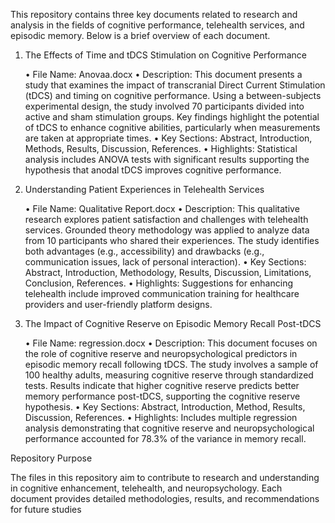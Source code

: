 This repository contains three key documents related to research and analysis in the fields of cognitive performance, telehealth services, and episodic memory. Below is a brief overview of each document.

1. The Effects of Time and tDCS Stimulation on Cognitive Performance

	•	File Name: Anovaa.docx
	•	Description:
This document presents a study that examines the impact of transcranial Direct Current Stimulation (tDCS) and timing on cognitive performance. Using a between-subjects experimental design, the study involved 70 participants divided into active and sham stimulation groups. Key findings highlight the potential of tDCS to enhance cognitive abilities, particularly when measurements are taken at appropriate times.
	•	Key Sections: Abstract, Introduction, Methods, Results, Discussion, References.
	•	Highlights: Statistical analysis includes ANOVA tests with significant results supporting the hypothesis that anodal tDCS improves cognitive performance.

2. Understanding Patient Experiences in Telehealth Services

	•	File Name: Qualitative Report.docx
	•	Description:
This qualitative research explores patient satisfaction and challenges with telehealth services. Grounded theory methodology was applied to analyze data from 10 participants who shared their experiences. The study identifies both advantages (e.g., accessibility) and drawbacks (e.g., communication issues, lack of personal interaction).
	•	Key Sections: Abstract, Introduction, Methodology, Results, Discussion, Limitations, Conclusion, References.
	•	Highlights: Suggestions for enhancing telehealth include improved communication training for healthcare providers and user-friendly platform designs.

3. The Impact of Cognitive Reserve on Episodic Memory Recall Post-tDCS

	•	File Name: regression.docx
	•	Description:
This document focuses on the role of cognitive reserve and neuropsychological predictors in episodic memory recall following tDCS. The study involves a sample of 100 healthy adults, measuring cognitive reserve through standardized tests. Results indicate that higher cognitive reserve predicts better memory performance post-tDCS, supporting the cognitive reserve hypothesis.
	•	Key Sections: Abstract, Introduction, Method, Results, Discussion, References.
	•	Highlights: Includes multiple regression analysis demonstrating that cognitive reserve and neuropsychological performance accounted for 78.3% of the variance in memory recall.

Repository Purpose

The files in this repository aim to contribute to research and understanding in cognitive enhancement, telehealth, and neuropsychology. Each document provides detailed methodologies, results, and recommendations for future studies
